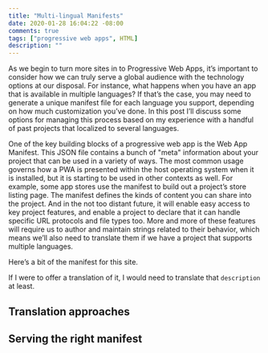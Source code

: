 ```yaml
---
title: "Multi-lingual Manifests"
date: 2020-01-28 16:04:22 -08:00
comments: true
tags: ["progressive web apps", HTML]
description: ""
---
```


As we begin to turn more sites in to Progressive Web Apps, it’s important to consider how we can truly serve a global audience with the technology options at our disposal. For instance, what happens when you have an app that is available in multiple languages? If that’s the case, you may need to generate a unique manifest file for each language you support, depending on how much customization you’ve done. In this post I’ll discuss some options for managing this process based on my experience with a handful of past projects that localized to several languages.

<!-- more -->

One of the key building blocks of a progressive web app is the Web App Manifest. This JSON file contains a bunch of "meta" information about your project that can be used in a variety of ways. The most common usage governs how a PWA is presented within the host operating system when it is installed, but it is starting to be used in other contexts as well. For example, some app stores use the manifest to build out a project’s store listing page. The manifest defines the kinds of content you can share into the project. And in the not too distant future, it will enable easy access to key project features, and enable a project to declare that it can handle specific URL protocols and file types too. More and more of these features will require us to author and maintain strings related to their behavior, which means we’ll also need to translate them if we have a project that supports multiple languages.

Here’s a bit of the manifest for this site.



If I were to offer a translation of it, I would need to translate that `description` at least.

## Translation approaches


## Serving the right manifest

